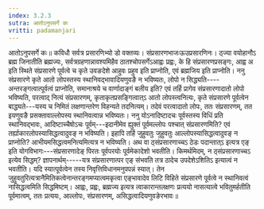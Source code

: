 ```yaml
---
index: 3.2.3
sutra: आतोऽनुपसर्गे कः
vritti: padamanjari
---
```


 आतोऽनुपसर्गे कः॥ कविधौ सर्वत्र प्रसारणिभ्यो डो वक्तव्यः। संप्रसारणभाजःऊउप्रसारणिनः। ठ्ज्या वयोहानौऽ ब्रह्म जिनातीति ब्रह्मज्यः, सर्वत्रग्रहणान्नावश्यमिहैव ठातश्चोपसर्गेऽआह्वः प्रह्वः, के हि संप्रसारणप्रसङ्गः, आह्व अ इति स्थिते संप्रसारणे पूर्वत्वे च कृते उवङदेशे आहुवः प्रहुव इति प्राप्नोति, एवं ब्रह्मजिय इति प्राप्नोति। ननु संप्रसारणे कृते आतो लोपस्तस्य स्थानिवद्भावादियणुवङै न भविष्यतः, लोपो न सिद्ध्यति----अन्तरङ्गत्वात्पूर्वत्वं प्राप्नोति, समानाश्रये च वार्णादाङ्गं बलीय इति? एवं तर्हि प्रागेव संप्रसारणादातो लोपो भविष्यति, परत्वाद् नित्यं संप्रसारणम्, कृताकृतप्रसङ्गित्वात्ऽ आतो लोपस्त्वनित्यः, कृते संप्रसारणे पूर्वत्वेन बाद्ध्यते---यस्य च निमितं लक्षणान्तरेण विहन्यते तदनित्यम्। तदेवं परत्वादातो लोपः, ततः संप्रसारणम्, तत इयणुवङै प्रसक्तावाल्लोपस्य स्थानिवत्वान्न भविष्यतः। ननु योऽनादिष्टादचः पूर्वस्तस्य विधिं प्रति स्थानिवद्भावः, आदिष्टाच्चैषोऽचः पूर्वम्---इदानीमेव ह्युक्तं पूर्वमल्लोपः पश्चात् संप्रसारणमिति? एवं तर्ह्याकारलोपस्यासिद्धत्वादुवङ् न भविष्यति। इहापि तर्हि जुहुवतुः जुहुवतुः आल्लोपस्यासिद्धत्वादुवङ् न प्राप्नोति? आभीयमसिद्धत्वमनित्यमित्यत्र न भविष्यति। अथ वा ठ्संप्रसारणाच्चऽ ठेडः पदान्तात्ऽ इत्यत्र एङ् इति योगविभागः---संप्रसारणादेङ् पिरतः पूर्वपरयोः पूर्वमेकादेशो भवतीति। किमर्थमिदम्, न ठ्संप्रसारणाच्चऽ इत्येव सिद्धम्? ज्ञापनार्थम्-----यत्र संप्रसारणात्पर एङ् संभवति तत्र ठादेच उपदेशेऽशितिऽ इत्यात्वं न भवतीति। यदि स्यात्पूर्वत्वेन तस्य निवृत्तिविधानमनुपपन्नं स्यात्। तेन जुहुवतुरित्यत्रानैमितिकत्वेनान्तरङ्गमप्यात्वमकृत्वा एङ्भावादेव लिटि विहिते संप्रसारणे पूर्वत्वे न स्थानिवत्वं नासिद्धत्वमिति सिद्धमिष्टम्। आह्वः, प्रह्वः, ब्रह्मज्य इत्यत्र त्वाकारान्तलक्षणः प्रत्ययो नासत्यात्वे भवितुमर्हतीति पूर्वमात्वम्, ततः प्रत्ययः, आल्लोपः, संप्रसारणम्, असिद्धत्वादियणुवङेरभावः॥